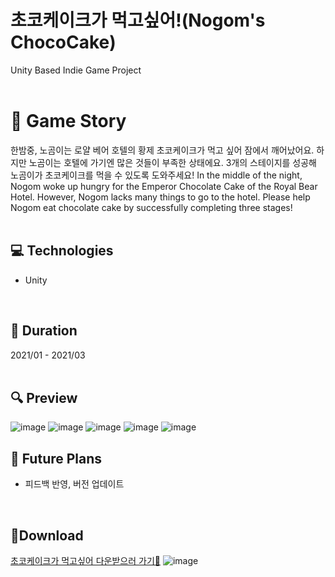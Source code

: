 # 초코케이크가 먹고싶어!(Nogom's ChocoCake)
Unity Based Indie Game Project
<br>
<br>

# 🎠 Game Story
한밤중, 노곰이는 로얄 베어 호텔의 황제 초코케이크가 먹고 싶어 잠에서 깨어났어요. 하지만 노곰이는 호텔에 가기엔 많은 것들이 부족한 상태에요.
3개의 스테이지를 성공해 노곰이가 초코케이크를 먹을 수 있도록 도와주세요!
In the middle of the night, Nogom woke up hungry for the Emperor Chocolate Cake of the Royal Bear Hotel. However, Nogom lacks many things to go to the hotel.
Please help Nogom eat chocolate cake by successfully completing three stages!
<br>
<br>

## 💻 Technologies 
* Unity
<br>

## 📆 Duration
2021/01 - 2021/03
<br>
<br>

## 🔍 Preview
![image](https://user-images.githubusercontent.com/51855129/158058195-84264cd3-5c52-445d-b913-2464e1d20706.png)
![image](https://user-images.githubusercontent.com/51855129/158058196-784a908b-f580-4755-8ad3-7b19e3be5496.png)
![image](https://user-images.githubusercontent.com/51855129/158058200-b1176216-7ffe-44c2-a30c-699a677dd545.png)
![image](https://user-images.githubusercontent.com/51855129/158058205-c0199462-0729-40b4-aeb6-e83607ff9d90.png)
![image](https://user-images.githubusercontent.com/51855129/158058212-6723f64b-facd-46b7-a5bb-4225306b58d8.png)
<br>

## 📑 Future Plans
* 피드백 반영, 버전 업데이트
<br>

## 🎈Download
[초코케이크가 먹고싶어 다운받으러 가기🐻](https://play.google.com/store/apps/details?id=com.HongGomz.I_want_to_eat_choco_cake&hl=ko&gl=US)
![image](https://user-images.githubusercontent.com/51855129/158058082-3efcd51f-77e6-4c33-ab41-223b9d867f1e.png)
<br>
<br>

